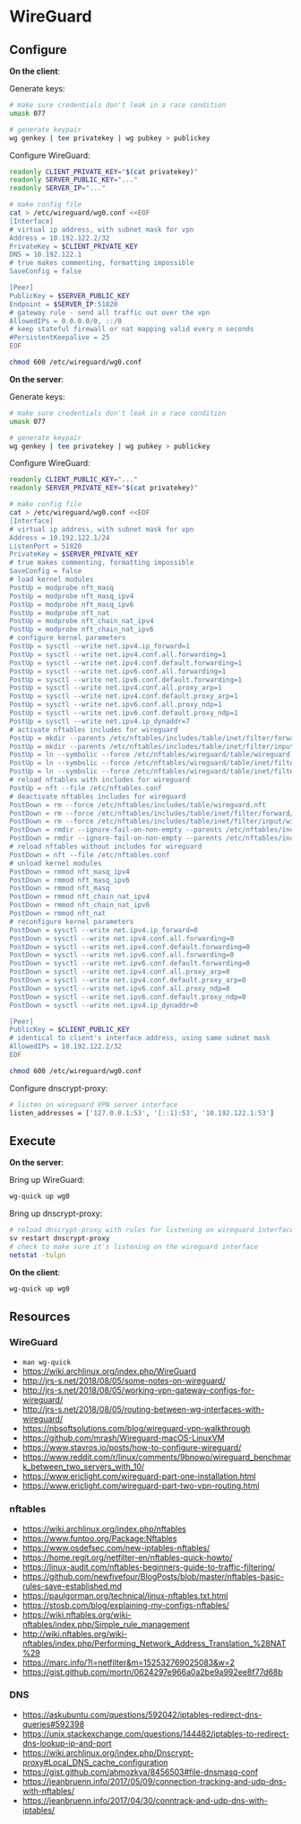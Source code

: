# WireGuard

## Configure

**On the client**:

Generate keys:

```sh
# make sure credentials don't leak in a race condition
umask 077

# generate keypair
wg genkey | tee privatekey | wg pubkey > publickey
```

Configure WireGuard:

```sh
readonly CLIENT_PRIVATE_KEY="$(cat privatekey)"
readonly SERVER_PUBLIC_KEY="..."
readonly SERVER_IP="..."

# make config file
cat > /etc/wireguard/wg0.conf <<EOF
[Interface]
# virtual ip address, with subnet mask for vpn
Address = 10.192.122.2/32
PrivateKey = $CLIENT_PRIVATE_KEY
DNS = 10.192.122.1
# true makes commenting, formatting impossible
SaveConfig = false

[Peer]
PublicKey = $SERVER_PUBLIC_KEY
Endpoint = $SERVER_IP:51820
# gateway rule - send all traffic out over the vpn
AllowedIPs = 0.0.0.0/0, ::/0
# keep stateful firewall or nat mapping valid every n seconds
#PersistentKeepalive = 25
EOF

chmod 600 /etc/wireguard/wg0.conf
```

**On the server**:

Generate keys:

```sh
# make sure credentials don't leak in a race condition
umask 077

# generate keypair
wg genkey | tee privatekey | wg pubkey > publickey
```

Configure WireGuard:

```sh
readonly CLIENT_PUBLIC_KEY="..."
readonly SERVER_PRIVATE_KEY="$(cat privatekey)"

# make config file
cat > /etc/wireguard/wg0.conf <<EOF
[Interface]
# virtual ip address, with subnet mask for vpn
Address = 10.192.122.1/24
ListenPort = 51820
PrivateKey = $SERVER_PRIVATE_KEY
# true makes commenting, formatting impossible
SaveConfig = false
# load kernel modules
PostUp = modprobe nft_masq
PostUp = modprobe nft_masq_ipv4
PostUp = modprobe nft_masq_ipv6
PostUp = modprobe nft_nat
PostUp = modprobe nft_chain_nat_ipv4
PostUp = modprobe nft_chain_nat_ipv6
# configure kernel parameters
PostUp = sysctl --write net.ipv4.ip_forward=1
PostUp = sysctl --write net.ipv4.conf.all.forwarding=1
PostUp = sysctl --write net.ipv4.conf.default.forwarding=1
PostUp = sysctl --write net.ipv6.conf.all.forwarding=1
PostUp = sysctl --write net.ipv6.conf.default.forwarding=1
PostUp = sysctl --write net.ipv4.conf.all.proxy_arp=1
PostUp = sysctl --write net.ipv4.conf.default.proxy_arp=1
PostUp = sysctl --write net.ipv6.conf.all.proxy_ndp=1
PostUp = sysctl --write net.ipv6.conf.default.proxy_ndp=1
PostUp = sysctl --write net.ipv4.ip_dynaddr=7
# activate nftables includes for wireguard
PostUp = mkdir --parents /etc/nftables/includes/table/inet/filter/forward
PostUp = mkdir --parents /etc/nftables/includes/table/inet/filter/input
PostUp = ln --symbolic --force /etc/nftables/wireguard/table/wireguard.nft /etc/nftables/includes/table
PostUp = ln --symbolic --force /etc/nftables/wireguard/table/inet/filter/forward/wireguard.nft /etc/nftables/includes/table/inet/filter/forward
PostUp = ln --symbolic --force /etc/nftables/wireguard/table/inet/filter/input/wireguard.nft /etc/nftables/includes/table/inet/filter/input
# reload nftables with includes for wireguard
PostUp = nft --file /etc/nftables.conf
# deactivate nftables includes for wireguard
PostDown = rm --force /etc/nftables/includes/table/wireguard.nft
PostDown = rm --force /etc/nftables/includes/table/inet/filter/forward/wireguard.nft
PostDown = rm --force /etc/nftables/includes/table/inet/filter/input/wireguard.nft
PostDown = rmdir --ignore-fail-on-non-empty --parents /etc/nftables/includes/table/inet/filter/forward
PostDown = rmdir --ignore-fail-on-non-empty --parents /etc/nftables/includes/table/inet/filter/input
# reload nftables without includes for wireguard
PostDown = nft --file /etc/nftables.conf
# unload kernel modules
PostDown = rmmod nft_masq_ipv4
PostDown = rmmod nft_masq_ipv6
PostDown = rmmod nft_masq
PostDown = rmmod nft_chain_nat_ipv4
PostDown = rmmod nft_chain_nat_ipv6
PostDown = rmmod nft_nat
# reconfigure kernel parameters
PostDown = sysctl --write net.ipv4.ip_forward=0
PostDown = sysctl --write net.ipv4.conf.all.forwarding=0
PostDown = sysctl --write net.ipv4.conf.default.forwarding=0
PostDown = sysctl --write net.ipv6.conf.all.forwarding=0
PostDown = sysctl --write net.ipv6.conf.default.forwarding=0
PostDown = sysctl --write net.ipv4.conf.all.proxy_arp=0
PostDown = sysctl --write net.ipv4.conf.default.proxy_arp=0
PostDown = sysctl --write net.ipv6.conf.all.proxy_ndp=0
PostDown = sysctl --write net.ipv6.conf.default.proxy_ndp=0
PostDown = sysctl --write net.ipv4.ip_dynaddr=0

[Peer]
PublicKey = $CLIENT_PUBLIC_KEY
# identical to client's interface address, using same subnet mask
AllowedIPs = 10.192.122.2/32
EOF

chmod 600 /etc/wireguard/wg0.conf
```

Configure dnscrypt-proxy:

```sh
# listen on wireguard VPN server interface
listen_addresses = ['127.0.0.1:53', '[::1]:53', '10.192.122.1:53']
```

## Execute

**On the server**:

Bring up WireGuard:

```sh
wg-quick up wg0
```

Bring up dnscrypt-proxy:

```sh
# reload dnscrypt-proxy with rules for listening on wireguard interface
sv restart dnscrypt-proxy
# check to make sure it's listening on the wireguard interface
netstat -tulpn
```

**On the client**:

```sh
wg-quick up wg0
```

## Resources

### WireGuard

- `man wg-quick`
- https://wiki.archlinux.org/index.php/WireGuard
- http://jrs-s.net/2018/08/05/some-notes-on-wireguard/
- http://jrs-s.net/2018/08/05/working-vpn-gateway-configs-for-wireguard/
- http://jrs-s.net/2018/08/05/routing-between-wg-interfaces-with-wireguard/
- https://nbsoftsolutions.com/blog/wireguard-vpn-walkthrough
- https://github.com/mrash/Wireguard-macOS-LinuxVM
- https://www.stavros.io/posts/how-to-configure-wireguard/
- https://www.reddit.com/r/linux/comments/9bnowo/wireguard_benchmark_between_two_servers_with_10/
- https://www.ericlight.com/wireguard-part-one-installation.html
- https://www.ericlight.com/wireguard-part-two-vpn-routing.html

### nftables

- https://wiki.archlinux.org/index.php/nftables
- https://www.funtoo.org/Package:Nftables
- https://www.osdefsec.com/new-iptables-nftables/
- https://home.regit.org/netfilter-en/nftables-quick-howto/
- https://linux-audit.com/nftables-beginners-guide-to-traffic-filtering/
- https://github.com/newfivefour/BlogPosts/blob/master/nftables-basic-rules-save-established.md
- https://paulgorman.org/technical/linux-nftables.txt.html
- https://stosb.com/blog/explaining-my-configs-nftables/
- https://wiki.nftables.org/wiki-nftables/index.php/Simple_rule_management
- http://wiki.nftables.org/wiki-nftables/index.php/Performing_Network_Address_Translation_%28NAT%29
- https://marc.info/?l=netfilter&m=152532769025083&w=2
- https://gist.github.com/mortn/0624297e966a0a2be9a992ee8f77d68b

### DNS

- https://askubuntu.com/questions/592042/iptables-redirect-dns-queries#592398
- https://unix.stackexchange.com/questions/144482/iptables-to-redirect-dns-lookup-ip-and-port
- https://wiki.archlinux.org/index.php/Dnscrypt-proxy#Local_DNS_cache_configuration
- https://gist.github.com/ahmozkya/8456503#file-dnsmasq-conf
- https://jeanbruenn.info/2017/05/09/connection-tracking-and-udp-dns-with-nftables/
- https://jeanbruenn.info/2017/04/30/conntrack-and-udp-dns-with-iptables/
